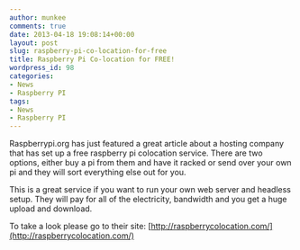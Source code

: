 ```yaml
---
author: munkee
comments: true
date: 2013-04-18 19:08:14+00:00
layout: post
slug: raspberry-pi-co-location-for-free
title: Raspberry Pi Co-location for FREE!
wordpress_id: 98
categories:
- News
- Raspberry PI
tags:
- News
- Raspberry PI
---
```


Raspberrypi.org has just featured a great article about a hosting company that has set up a free raspberry pi colocation service.  There are two options, either buy a pi from them and have it racked or send over your own pi and they will sort everything else out for you. 

This is a great service if you want to run your own web server and headless setup. They will pay for all of the electricity, bandwidth and you get a huge upload and download. 

To take a look please go to their site:
[http://raspberrycolocation.com/](http://raspberrycolocation.com/)
